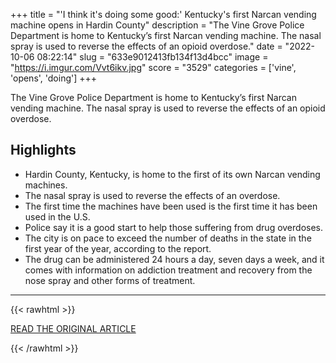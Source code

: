 +++
title = "'I think it's doing some good:' Kentucky's first Narcan vending machine opens in Hardin County"
description = "The Vine Grove Police Department is home to Kentucky’s first Narcan vending machine. The nasal spray is used to reverse the effects of an opioid overdose."
date = "2022-10-06 08:22:14"
slug = "633e9012413fb134f13d4bcc"
image = "https://i.imgur.com/Vvt6ikv.jpg"
score = "3529"
categories = ['vine', 'opens', 'doing']
+++

The Vine Grove Police Department is home to Kentucky’s first Narcan vending machine. The nasal spray is used to reverse the effects of an opioid overdose.

## Highlights

- Hardin County, Kentucky, is home to the first of its own Narcan vending machines.
- The nasal spray is used to reverse the effects of an overdose.
- The first time the machines have been used is the first time it has been used in the U.S.
- Police say it is a good start to help those suffering from drug overdoses.
- The city is on pace to exceed the number of deaths in the state in the first year of the year, according to the report.
- The drug can be administered 24 hours a day, seven days a week, and it comes with information on addiction treatment and recovery from the nose spray and other forms of treatment.

---

{{< rawhtml >}}
  <p class="article-category">
    <a target="_blank" href="https://www.wkyufm.org/2022-10-04/i-think-its-doing-some-good-kentuckys-first-narcan-vending-machine-opens-in-hardin-county">READ THE ORIGINAL ARTICLE</a>
  </p>
{{< /rawhtml >}}
